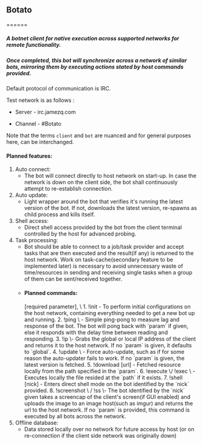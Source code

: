 ## Botato
======

##### A botnet client for native execution across supported networks for remote functionality.


##### Once completed, this bot will synchronize across a network of similar bots, mirroring them by executing actions stated by host commands provided.


Default protocol of communication is IRC.

Test network is as follows :

* Server - irc.jamezq.com

* Channel - #Botato

Note that the terms `client` and `bot` are nuanced and for general purposes here, can be interchanged.

#### Planned features:

1. Auto connect:
	* The bot will connect directly to host network on start-up. In case the network is down on the client side, the bot shall continuously attempt to re-establish connection.
2. Auto update:
	* Light wrapper around the bot that verifies it's running the latest version of the bot. If not, downloads the latest version, re-spawns as child process and kills itself.
3. Shell access:
	* Direct shell access provided by the bot from the client terminal controlled by the host for advanced probing.
4. Task processing: 
	* Bot should be able to connect to a job/task provider and accept tasks that are then executed and the result(if any) is returned to the host network. Work on task-cache(secondary feature to be implemented later) is necessary to avoid unnecessary waste of time/resources in sending and receiving single tasks when a group of them can be sent/received together.
	* <h4>Planned commands:</h4> [required parameter], \<optional parameter\>
		1. !init - To perform initial configurations on the host network, containing everything needed to get a new bot up and running.
		2. !ping \<param\> - Simple ping-pong to measure lag and response of the bot. The bot will pong back with `param` if given, else it responds with the delay time between reading and responding.
		3. !ip \<global | local\>- Grabs the global or local IP address of the client and returns it to the host network. If no `param` is given, it defaults to `global`.
		4. !update \<version no.\> - Force auto-update, such as if for some reason the auto-updater fails to work. If no `param` is given, the latest version is fetched.
		5. !download [url] - Fetched resource locally from the path specified in the `param`.
		6. !execute \<path\>/ !exec \<path\> - Executes locally the file resided at the `path` if it exists.
		7. !shell [nick] - Enters direct shell mode on the bot identified by the `nick` provided.
		8. !screenshot \<nick\> / !ss \<nick\>- The bot identified by the `nick` given takes a screencap of the client's screen(if GUI enabled) and uploads the image to an image host(such as imgur) and returns the url to the host network. If no `param` is provided, this command is executed by all bots across the network.
5. Offline database:
	* Data stored locally over no network for future access by host (or on re-connection if the client side network was originally down)

